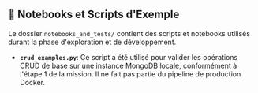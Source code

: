 ## 🧪 Notebooks et Scripts d'Exemple

Le dossier `notebooks_and_tests/` contient des scripts et notebooks utilisés durant la phase d'exploration et de développement.

- **`crud_examples.py`**: Ce script a été utilisé pour valider les opérations CRUD de base sur une instance MongoDB locale, conformément à l'étape 1 de la mission. Il ne fait pas partie du pipeline de production Docker.